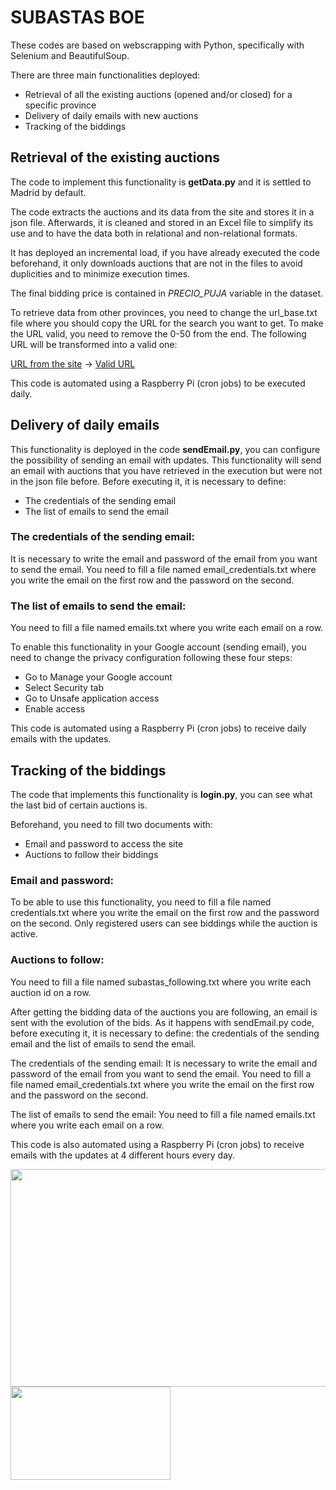 # SUBASTAS BOE

These codes are based on webscrapping with Python, specifically with Selenium and BeautifulSoup. 

There are three main functionalities deployed: 

-	Retrieval of all the existing auctions (opened and/or closed) for a specific province 
-	Delivery of daily emails with new auctions
-	Tracking of the biddings 


## Retrieval of the existing auctions
The code to implement this functionality is **getData.py** and it is settled to Madrid by default.

The code extracts the auctions and its data from the site and stores it in a json file. Afterwards, it is cleaned and stored in an Excel file to simplify its use and to have the data both in relational and non-relational formats. 

It has deployed an incremental load, if you have already executed the code beforehand, it only downloads auctions that are not in the files to avoid duplicities and to minimize execution times. 

The final bidding price is contained in _PRECIO_PUJA_ variable in the dataset.

To retrieve data from other provinces, you need to change the url_base.txt file where you should copy the URL for the search you want to get. To make the URL valid, you need to remove the 0-50 from the end. The following URL will be transformed into a valid one: 

[URL from the site](https://subastas.boe.es/subastas_ava.php?accion=Mas&id_busqueda=_S2lpeStKeEJ3ZUlFS2VhbWk3NXJHNDljMk9ySitSZXhYNmc3R2dESSsyZXhCNEtHUlcxbjd2NkdRT24rUVlmVkQyMUwrb3RUQzBwaDQrY3RmREU0UTBzWE5hYllQSCtSSDQ3MzZtNm10YlJLVUk3M1hZNzdvVWloaXg5cWJZSWlLK2dHSnM0alAzejRCSlR0Z0Q1Mm0wYmRyNThjN3FSMG9rcnJka2dSOGFjZWJNbSswejBvNVdSak9xUFFGZ3E0MVIzMU9rZWhXSitCWWlYQkRHdnAzYUtDbHFrYVVwdnduMDdTK2p3M1pSdk4xOU00Z1hzSmRoR3p2YzJ3eFd2dlc4TGFrU3NKeWVOQUpmNEtYZU1PbEttTk15VzRKY1ZzRW5idEJiTWwvMklXWjhkZ1dkaVVJTTNlZ0s4M2VQQWQraDJtNFoxc1hBSVR3eXB6UkxsNkhBPT0,-0-50) -> 
[Valid URL](https://subastas.boe.es/subastas_ava.php?accion=Mas&id_busqueda=_S2lpeStKeEJ3ZUlFS2VhbWk3NXJHNDljMk9ySitSZXhYNmc3R2dESSsyZXhCNEtHUlcxbjd2NkdRT24rUVlmVkQyMUwrb3RUQzBwaDQrY3RmREU0UTBzWE5hYllQSCtSSDQ3MzZtNm10YlJLVUk3M1hZNzdvVWloaXg5cWJZSWlLK2dHSnM0alAzejRCSlR0Z0Q1Mm0wYmRyNThjN3FSMG9rcnJka2dSOGFjZWJNbSswejBvNVdSak9xUFFGZ3E0MVIzMU9rZWhXSitCWWlYQkRHdnAzYUtDbHFrYVVwdnduMDdTK2p3M1pSdk4xOU00Z1hzSmRoR3p2YzJ3eFd2dlc4TGFrU3NKeWVOQUpmNEtYZU1PbEttTk15VzRKY1ZzRW5idEJiTWwvMklXWjhkZ1dkaVVJTTNlZ0s4M2VQQWQraDJtNFoxc1hBSVR3eXB6UkxsNkhBPT0,-)

This code is automated using a Raspberry Pi (cron jobs) to be executed daily.

## Delivery of daily emails
This functionality is deployed in the code **sendEmail.py**, you can configure the possibility of sending an email with updates. This functionality will send an email with auctions that you have retrieved in the execution but were not in the json file before. Before executing it, it is necessary to define:

-	The credentials of the sending email
-	The list of emails to send the email

### The credentials of the sending email:
It is necessary to write the email and password of the email from you want to send the email. You need to fill a file named email_credentials.txt where you write the email on the first row and the password on the second.

### The list of emails to send the email:
You need to fill a file named emails.txt where you write each email on a row. 

To enable this functionality in your Google account (sending email), you need to change the privacy configuration following these four steps:
-	Go to Manage your Google account
-	Select Security tab
-	Go to Unsafe application access
-	Enable access

This code is automated using a Raspberry Pi (cron jobs) to receive daily emails with the updates.

## Tracking of the biddings
The code that implements this functionality is **login.py**, you can see what the last bid of certain auctions is.  

Beforehand, you need to fill two documents with:
-	Email and password to access the site
-	Auctions to follow their biddings

### Email and password:
To be able to use this functionality, you need to fill a file named credentials.txt where you write the email on the first row and the password on the second. Only registered users can see biddings while the auction is active. 

### Auctions to follow: 
You need to fill a file named subastas_following.txt where you write each auction id on a row. 

After getting the bidding data of the auctions you are following, an email is sent with the evolution of the bids. As it happens with sendEmail.py code, before executing it, it is necessary to define: the credentials of the sending email and the list of emails to send the email. 

The credentials of the sending email: It is necessary to write the email and password of the email from you want to send the email. You need to fill a file named email_credentials.txt where you write the email on the first row and the password on the second.

The list of emails to send the email: You need to fill a file named emails.txt where you write each email on a row. 

This code is also automated using a Raspberry Pi (cron jobs) to receive emails with the updates at 4 different hours every day.



<img src="https://u71xya.am.files.1drv.com/y4meE0wn24TXXN3xAc_a2A9NEspvpsiDU0HaCLplX3OQsjpOjkPexddfM_WSjqMg3w0pBrPlboGfvMqBjFX8-FjgTx5p7yxSZXc-chXGZ9L-nBkpRT1pJBu7V31PNAlWVOrQECR-yrKMs6GA2EbUz1qdxmQ85byPCK8QrKrL4OdLd6pVSL-iFif3mwl2x2UHAQiw_leJfzb1wW2RQj8yclwtA?width=660&height=348&cropmode=none" width="660" height="348" />

<img src="https://ur1xya.am.files.1drv.com/y4m6MGiIxXttCcRzv1-lJKBcfZ1KDaz8wHIKML3KxmZ7UnTfcqs9ed5yFKbiPiSJjx1e8E9v13xruk_zBYMvmf40HPcmsjT2d-weNR4zc5DtV_Rm6N2LlCe4HaGdt5mwZQ754DmgDEG60OK_JGAMt1B8rpVrnGkvNejmdj8salvYjXHJArcCGqBvMyqGjlNI-dRgBL38TkeDWkEw3H1YG3SBw?width=256&height=149&cropmode=none" width="256" height="149" />
